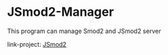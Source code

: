 # JSmod2-Manager
This program can manage Smod2 and JSmod2 server

link-project: [JSmod2](https://github.com/jsmod2-java-c/JSmod2-Core)
